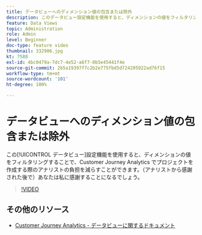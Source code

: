 ```yaml
---
title: データビューへのディメンション値の包含または除外
description: このデータビュー設定機能を使用すると、ディメンションの値をフィルタリングすることで、Customer Journey Analytics でプロジェクトを作成する際にアナリストの負担を減らすことができます。（アナリストから感謝された後で）あなたは私に感謝することになるでしょう。
feature: Data Views
topic: Administration
role: Admin
level: Beginner
doc-type: feature video
thumbnail: 332906.jpg
kt: 7588
exl-id: 4bc0479a-7dc7-4e52-a6f7-0b5e45441f4e
source-git-commit: 2b5a19397f7c2b2e775fbd5d724205922ad76f15
workflow-type: tm+mt
source-wordcount: '101'
ht-degree: 100%

---
```


# データビューへのディメンション値の包含または除外

この[!UICONTROL データビュー]設定機能を使用すると、ディメンションの値をフィルタリングすることで、Customer Journey Analytics でプロジェクトを作成する際のアナリストの負担を減らすことができます。（アナリストから感謝された後で）あなたは私に感謝することになるでしょう。

>[!VIDEO](https://video.tv.adobe.com/v/332906/?quality=12&learn=on)

## その他のリソース

* [Customer Journey Analytics - データビューに関するドキュメント](https://experienceleague.adobe.com/docs/analytics-platform/using/cja-dataviews/create-dataview.html?lang=ja)
